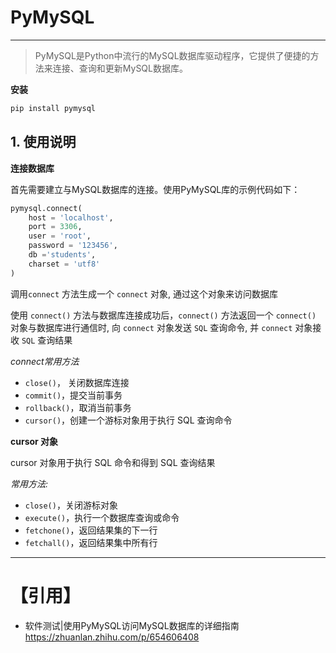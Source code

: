 # PyMySQL
---
>PyMySQL是Python中流行的MySQL数据库驱动程序，它提供了便捷的方法来连接、查询和更新MySQL数据库。

**安装**
```bash
pip install pymysql
```

## 1. 使用说明
**连接数据库**

首先需要建立与MySQL数据库的连接。使用PyMySQL库的示例代码如下：
```py
pymysql.connect(
    host = 'localhost',
    port = 3306,
    user = 'root',
    password = '123456',
    db ='students',
    charset = 'utf8'
)
```

调用`connect` 方法生成一个 `connect` 对象, 通过这个对象来访问数据库

使用 `connect()` 方法与数据库连接成功后，`connect()` 方法返回一个 `connect()` 对象与数据库进行通信时, 向 `connect` 对象发送 `SQL` 查询命令, 并 `connect` 对象接收 `SQL` 查询结果


_connect常用方法_

- `close()`， 关闭数据库连接
- `commit()`，提交当前事务
- `rollback()`，取消当前事务
- `cursor()`，创建一个游标对象用于执行 SQL 查询命令


**cursor 对象**

cursor 对象用于执行 SQL 命令和得到 SQL 查询结果

_常用方法:_

- `close()`，关闭游标对象
- `execute()`，执行一个数据库查询或命令
- `fetchone()`，返回结果集的下一行
- `fetchall()`，返回结果集中所有行

---
# 【引用】
- 软件测试|使用PyMySQL访问MySQL数据库的详细指南 https://zhuanlan.zhihu.com/p/654606408